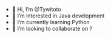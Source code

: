 - 👋 Hi, I’m @Tywitoto
- 👀 I’m interested in Java development
- 🌱 I’m currently learning Python
- 💞️ I’m looking to collaborate on ?
<!--- - 📫 How to reach me 
--->
<!---
Tywitoto/Tywitoto is a ✨ special ✨ repository because its `README.md` (this file) appears on your GitHub profile.
You can click the Preview link to take a look at your changes.
--->
